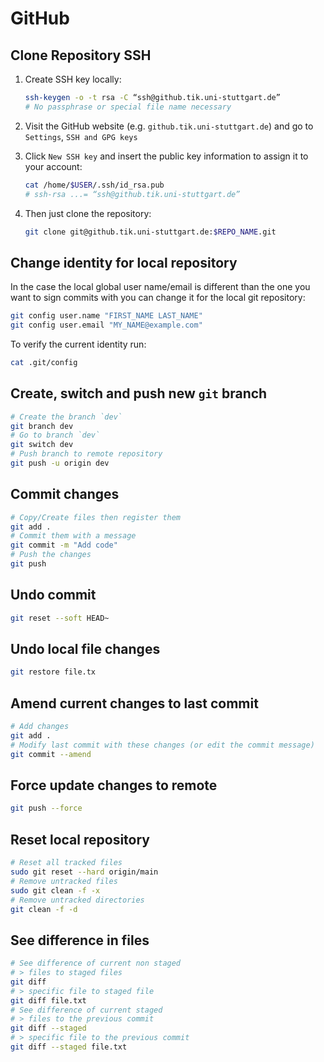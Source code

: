 # GitHub

## Clone Repository SSH

1. Create SSH key locally:

   ```sh
   ssh-keygen -o -t rsa -C “ssh@github.tik.uni-stuttgart.de”
   # No passphrase or special file name necessary
   ```

2. Visit the GitHub website (e.g. `github.tik.uni-stuttgart.de`) and go to `Settings`, `SSH and GPG keys`

3. Click `New SSH key` and insert the public key information to assign it to your account:

   ```sh
   cat /home/$USER/.ssh/id_rsa.pub
   # ssh-rsa ...= “ssh@github.tik.uni-stuttgart.de”
   ```

4. Then just clone the repository:

   ```sh
   git clone git@github.tik.uni-stuttgart.de:$REPO_NAME.git
   ```

## Change identity for local repository

In the case the local global user name/email is different than the one you want to sign commits with you can change it for the local git repository:

```sh
git config user.name "FIRST_NAME LAST_NAME"
git config user.email "MY_NAME@example.com"
```

To verify the current identity run:

```sh
cat .git/config
```

## Create, switch and push new `git` branch

```sh
# Create the branch `dev`
git branch dev
# Go to branch `dev`
git switch dev
# Push branch to remote repository
git push -u origin dev
```

## Commit changes

```sh
# Copy/Create files then register them
git add .
# Commit them with a message
git commit -m "Add code"
# Push the changes
git push
```

## Undo commit

```sh
git reset --soft HEAD~
```

## Undo local file changes

```sh
git restore file.tx
```

## Amend current changes to last commit

```sh
# Add changes
git add .
# Modify last commit with these changes (or edit the commit message)
git commit --amend
```

## Force update changes to remote

```sh
git push --force
```

## Reset local repository

```sh
# Reset all tracked files
sudo git reset --hard origin/main
# Remove untracked files
sudo git clean -f -x
# Remove untracked directories
git clean -f -d
```

## See difference in files

```sh
# See difference of current non staged
# > files to staged files
git diff
# > specific file to staged file
git diff file.txt
# See difference of current staged
# > files to the previous commit
git diff --staged
# > specific file to the previous commit
git diff --staged file.txt
```
